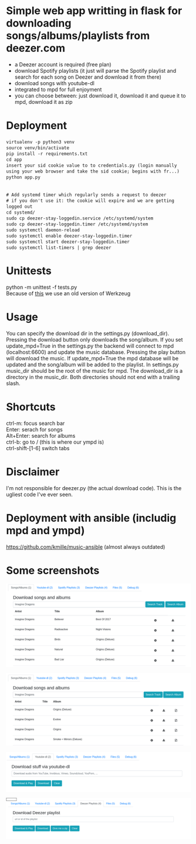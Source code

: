 # Simple web app writting in flask for downloading songs/albums/playlists from deezer.com
- a Deezer account is required (free plan)
- download Spotify playlists (it just will parse the Spotify playlist and search for each song on Deezer and download it from there)
- download songs with youtube-dl
- integrated to mpd for full enjoyment
- you can choose between: just download it, download it and queue it to mpd, download it as zip


# Deployment
```
virtualenv -p python3 venv
source venv/bin/activate
pip install -r requirements.txt
cd app
insert your sid cookie value to to credentials.py (login manually using your web browser and take the sid cookie; begins with fr...)
python app.py


# Add systemd timer which regularly sends a request to deezer 
# if you don't use it: the cookie will expire and we are getting logged out
cd systemd/
sudo cp deezer-stay-loggedin.service /etc/systemd/system
sudo cp deezer-stay-loggedin.timer /etc/systemd/system
sudo systemctl daemon-reload
sudo systemctl enable deezer-stay-loggedin.timer
sudo systemctl start deezer-stay-loggedin.timer
sudo systemctl list-timers | grep deezer

```

# Unittests
python -m unittest -f tests.py  
Because of [this](https://github.com/general03/flask-autoindex/issues/53])  we use an old version of Werkzeug   


# Usage
You can specify the download dir in the settings.py (download_dir). Pressing the download button only downloads the song/album. If you set update_mpd=True in the settings.py the backend will connect to mpd (localhost:6600) and update the music database. Pressing the play button will download the music. If update_mpd=True the mpd database will be updated and the song/album will be added to the playlist. In settings.py music_dir should be the root of the music for mpd. The download_dir is a directory in the music_dir. Both directories should not end with a trailing slash.

# Shortcuts
ctrl-m: focus search bar  
Enter: serach for songs  
Alt+Enter: search for albums  
ctrl-b: go to / (this is where our ympd is)  
ctrl-shift-[1-6] switch tabs  

# Disclaimer
I'm not responsible for deezer.py (the actual download code). This is the ugliest code I've ever seen.

# Deployment with ansible (includig mpd and ympd)
https://github.com/kmille/music-ansible (almost always outdated)

# Some screenshots
![](/screenshots/2020-03-11-111518_screenshot.png)  
  
![](/screenshots/2020-03-11-111526_screenshot.png)  
  
![](/screenshots/2020-03-11-111531_screenshot.png)  
  
![](/screenshots/2020-03-11-111546_screenshot.png)  
  
